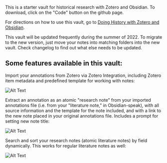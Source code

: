 This is a starter vault for historical research with Zotero and Obsidian. To download, click on the "Code" button on the github page.

For directions on how to use this vault, go to [Doing History with Zotero and Obsidian](https://publish.obsidian.md/history-notes/).

This vault will be updated frequently during the summer of 2022. To migrate to the new version, just move your notes into matching folders into the new vault. Check changelog to find out what else needs to be updated.

## Some features available in this vault:

Import your annotations from Zotero via Zotero Integration, including Zotero item metadata and predefined template for working with notes:

![Alt Text](https://publish-01.obsidian.md/access/36bec6aea73b5930cec9761dd7c60012/00%20meta/attachments/imported%20note.png)

Extract an annotation as an atomic "research note" from your imported annotations file (i.e. from your "literature note," in Obsidian-speak), with all source information and the template for the note included, and with a link to the new note placed in your original annotations file. Includes a prompt for setting new note title:

![Alt Text](https://publish-01.obsidian.md/access/36bec6aea73b5930cec9761dd7c60012/00%20meta/attachments/extract%20research%20note.gif)

Search and sort your research notes (atomic literature notes) by field dynamically. This works for regular literature notes as well:

![Alt Text](https://publish-01.obsidian.md/access/36bec6aea73b5930cec9761dd7c60012/00%20meta/attachments/search%20research%20notes.gif)
